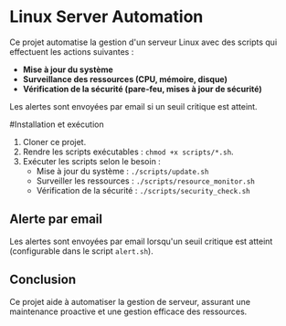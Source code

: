 # Linux Server Automation

Ce projet automatise la gestion d'un serveur Linux avec des scripts qui effectuent les actions suivantes :
- **Mise à jour du système**
- **Surveillance des ressources (CPU, mémoire, disque)**
- **Vérification de la sécurité (pare-feu, mises à jour de sécurité)**

Les alertes sont envoyées par email si un seuil critique est atteint.

#Installation et exécution

1. Cloner ce projet.
2. Rendre les scripts exécutables : `chmod +x scripts/*.sh`.
3. Exécuter les scripts selon le besoin :
   - Mise à jour du système : `./scripts/update.sh`
   - Surveiller les ressources : `./scripts/resource_monitor.sh`
   - Vérification de la sécurité : `./scripts/security_check.sh`

## Alerte par email

Les alertes sont envoyées par email lorsqu'un seuil critique est atteint (configurable dans le script `alert.sh`).

## Conclusion

Ce projet aide à automatiser la gestion de serveur, assurant une maintenance proactive et une gestion efficace des ressources.
